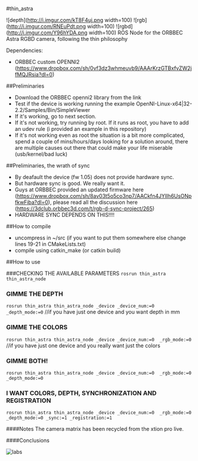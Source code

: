 #thin_astra

![depth](http://i.imgur.com/kT8F4uj.png width=100)
![rgb](http://i.imgur.com/RNEuPdt.png width=100)
![rgbd](http://i.imgur.com/Y96hYDA.png width=100)
ROS Node for the ORBBEC Astra RGBD camera, following the thin philosophy

Dependencies:
- ORBBEC custom OPENNI2 (https://www.dropbox.com/sh/0vf3dz3whmeuvb9/AAArKrzGTBxfvZW2jfMQJRsia?dl=0)

##Preliminaries
- Download the ORBBEC openni2 library from the link
- Test if the device is working running the example OpenNI-Linux-x64|32-2.2/Samples/Bin/SimpleViewer
- If it's working, go to next section. 
- If it's not working, try running by root. If it runs as root, you have to add an udev rule (i provided an example in this repository)
- If it's not working even as root the situation is a bit more complicated, spend a couple of mins/hours/days looking for a solution around, there are multiple causes out there that could make your life miserable (usb/kernel/bad luck)

##Preliminaries, the wrath of sync
- By deafault the device (fw 1.05) does not provide hardware sync.
- But hardware sync is good. We really want it.
- Guys at ORBBEC provided an updated firmware here (https://www.dropbox.com/sh/8av03t5o5co3np7/AACkfn4JYIIh6UsONpfkwFiba?dl=0), please read all the discussion here (https://3dclub.orbbec3d.com/t/rgb-d-sync-project/265)
- HARDWARE SYNC DEPENDS ON THIS!!!!

##How to compile

- uncompress in ~/src (if you want to put them somewhere else change lines 19-21 in CMakeLists.txt)
- compile using catkin_make (or catkin build)

##How to use

###CHECKING THE AVAILABLE PARAMETERS
`rosrun thin_astra thin_astra_node`

### GIMME THE DEPTH
`rosrun thin_astra thin_astra_node _device _device_num:=0 _depth_mode:=0` //if you have just one device and you want depth in mm

### GIMME THE COLORS
`rosrun thin_astra thin_astra_node _device _device_num:=0  _rgb_mode:=0 `//if you have just one device and you really want just the colors

### GIMME BOTH!
`rosrun thin_astra thin_astra_node _device _device_num:=0  _rgb_mode:=0 _depth_mode:=0`

### I WANT COLORS, DEPTH, SYNCHRONIZATION AND REGISTRATION 
`rosrun thin_astra thin_astra_node _device _device_num:=0  _rgb_mode:=0 _depth_mode:=0 _sync:=1 _registration:=1`

####Notes
The camera matrix has been recycled from the xtion pro live.

####Conclusions

![labs](http://i.imgur.com/fbFHgXo.png)


